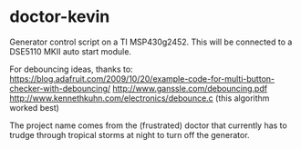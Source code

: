 # doctor-kevin
Generator control script on a TI MSP430g2452. This will be connected to a DSE5110 MKII auto start module.

For debouncing ideas, thanks to:
https://blog.adafruit.com/2009/10/20/example-code-for-multi-button-checker-with-debouncing/
http://www.ganssle.com/debouncing.pdf
http://www.kennethkuhn.com/electronics/debounce.c (this algorithm worked best)

The project name comes from the (frustrated) doctor that currently has to trudge
through tropical storms at night to turn off the generator.
